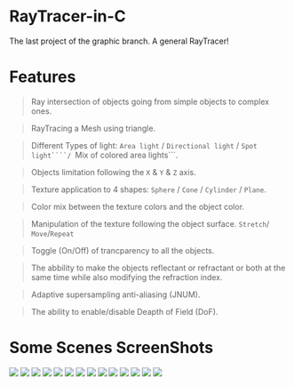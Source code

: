 # RayTracer-in-C
The last project of the graphic branch. A general RayTracer!


# Features

>Ray intersection of objects going from simple objects to complex ones.

>RayTracing a Mesh using triangle.

>Different Types of light: ```Area light``` / ```Directional light``` / ```Spot light````/ ```Mix of colored area lights```.

>Objects limitation following the ```X``` & ```Y``` & ```Z``` axis.

>Texture application to 4 shapes: ```Sphere```  /  ```Cone```   /  ```Cylinder```   / ```Plane```.

>Color mix between the texture colors and the object color.

>Manipulation of the texture following the object surface. ```Stretch```/ ```Move```/```Repeat```

>Toggle (On/Off) of trancparency to all the objects.

>The abbility to make the objects reflectant or refractant or both at the same time while also modifying the refraction index.

>Adaptive supersampling anti-aliasing (JNUM).

>The ability to enable/disable Deapth of Field (DoF).




# Some Scenes ScreenShots
<img src="https://github.com/Arezouk/RayTracer/blob/master/Screen%20Shots/Screen%20Shot%202019-11-30%20at%209.47.50%20PM.png?raw=true">
<img src="https://github.com/Arezouk/RayTracer/blob/master/Screen%20Shots/Screen%20Shot%202019-11-30%20at%209.47.18%20PM.png?raw=true">
<img src="https://github.com/Arezouk/RayTracer/blob/master/Screen%20Shots/Screen%20Shot%202019-11-30%20at%209.48.09%20PM.png?raw=true">
<img src="https://github.com/Arezouk/RayTracer/blob/master/Screen%20Shots/Screen%20Shot%202019-11-30%20at%209.48.32%20PM.png?raw=true">
<img src="https://github.com/Arezouk/RayTracer/blob/master/Screen%20Shots/Screen%20Shot%202019-11-30%20at%209.48.52%20PM.png?raw=true">
<img src="https://github.com/Arezouk/RayTracer/blob/master/Screen%20Shots/Screen%20Shot%202019-11-30%20at%209.49.26%20PM.png?raw=true">
<img src="https://github.com/Arezouk/RayTracer/blob/master/Screen%20Shots/Screen%20Shot%202019-11-30%20at%209.49.44%20PM.png?raw=true">
<img src="https://github.com/Arezouk/RayTracer/blob/master/Screen%20Shots/Screen%20Shot%202019-11-30%20at%209.50.32%20PM.png?raw=true">
<img src="https://github.com/Arezouk/RayTracer/blob/master/Screen%20Shots/Screen%20Shot%202019-11-30%20at%209.50.55%20PM.png?raw=true">
<img src="https://github.com/Arezouk/RayTracer/blob/master/Screen%20Shots/Screen%20Shot%202019-11-30%20at%209.51.45%20PM.png?raw=true">
<img src="https://github.com/Arezouk/RayTracer/blob/master/Screen%20Shots/Screen%20Shot%202019-11-30%20at%209.53.23%20PM.png?raw=true">
<img src="https://github.com/Arezouk/RayTracer/blob/master/Screen%20Shots/Screen%20Shot%202019-12-07%20at%206.18.32%20PM.png?raw=true">
<img src="https://github.com/Arezouk/RayTracer/blob/master/Screen%20Shots/Screen%20Shot%202019-12-07%20at%206.22.01%20PM.png?raw=true">
<img src="https://github.com/Arezouk/RayTracer/blob/master/Screen%20Shots/Screen%20Shot%202019-12-07%20at%206.22.36%20PM.png?raw=true">
